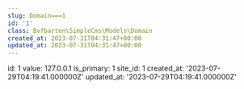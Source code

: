 ```yaml
---
slug: Domain===1
id: '1'
class: Bvfbarten\SimpleCms\Models\Domain
created_at: 2023-07-31T04:31:47+00:00
updated_at: 2023-07-31T04:31:47+00:00
---
```

id: 1
value: 127.0.0.1
is_primary: 1
site_id: 1
created_at: '2023-07-29T04:19:41.000000Z'
updated_at: '2023-07-29T04:19:41.000000Z'
